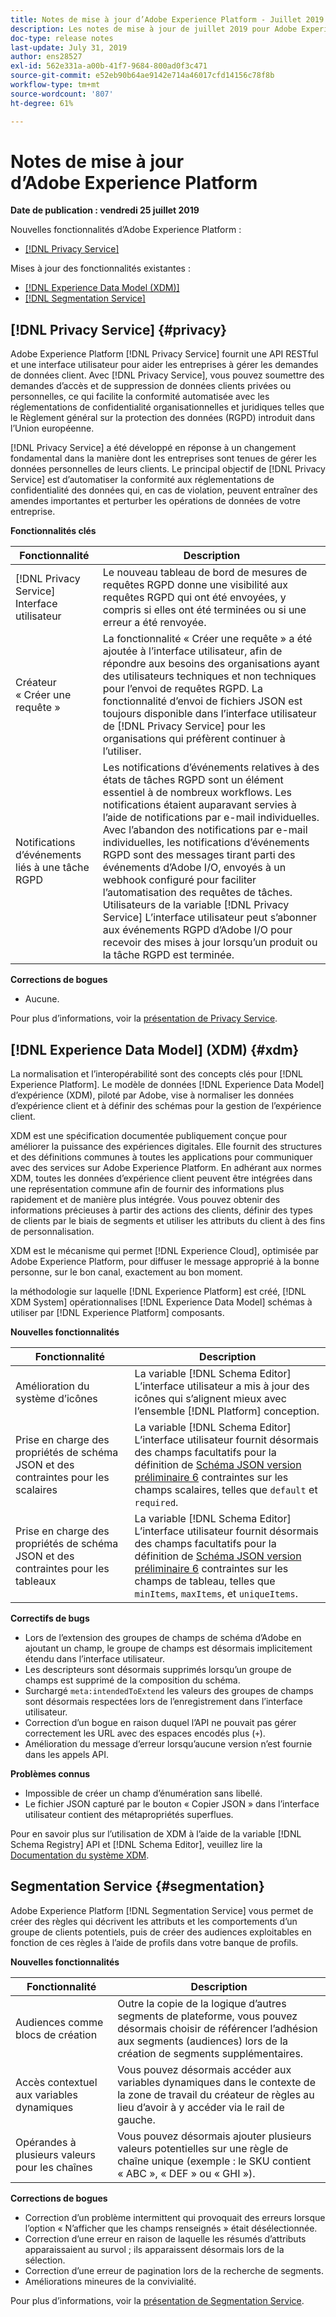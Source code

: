 ```yaml
---
title: Notes de mise à jour d’Adobe Experience Platform - Juillet 2019
description: Les notes de mise à jour de juillet 2019 pour Adobe Experience Platform.
doc-type: release notes
last-update: July 31, 2019
author: ens28527
exl-id: 562e331a-a00b-41f7-9684-800ad0f3c471
source-git-commit: e52eb90b64ae9142e714a46017cfd14156c78f8b
workflow-type: tm+mt
source-wordcount: '807'
ht-degree: 61%

---
```


# Notes de mise à jour d’Adobe Experience Platform

**Date de publication : vendredi 25 juillet 2019**

Nouvelles fonctionnalités d’Adobe Experience Platform :

* [[!DNL Privacy Service]](#privacy)

Mises à jour des fonctionnalités existantes :

* [[!DNL Experience Data Model (XDM)]](#xdm)
* [[!DNL Segmentation Service]](#segmentation)

## [!DNL Privacy Service] {#privacy}

Adobe Experience Platform [!DNL Privacy Service] fournit une API RESTful et une interface utilisateur pour aider les entreprises à gérer les demandes de données client. Avec [!DNL Privacy Service], vous pouvez soumettre des demandes d’accès et de suppression de données clients privées ou personnelles, ce qui facilite la conformité automatisée avec les réglementations de confidentialité organisationnelles et juridiques telles que le Règlement général sur la protection des données (RGPD) introduit dans l’Union européenne.

[!DNL Privacy Service] a été développé en réponse à un changement fondamental dans la manière dont les entreprises sont tenues de gérer les données personnelles de leurs clients. Le principal objectif de [!DNL Privacy Service] est d’automatiser la conformité aux réglementations de confidentialité des données qui, en cas de violation, peuvent entraîner des amendes importantes et perturber les opérations de données de votre entreprise.

**Fonctionnalités clés**

| Fonctionnalité | Description |
|---|---|
| [!DNL Privacy Service] Interface utilisateur | Le nouveau tableau de bord de mesures de requêtes RGPD donne une visibilité aux requêtes RGPD qui ont été envoyées, y compris si elles ont été terminées ou si une erreur a été renvoyée. |
| Créateur « Créer une requête » | La fonctionnalité « Créer une requête » a été ajoutée à l’interface utilisateur, afin de répondre aux besoins des organisations ayant des utilisateurs techniques et non techniques pour l’envoi de requêtes RGPD. La fonctionnalité d’envoi de fichiers JSON est toujours disponible dans l’interface utilisateur de [!DNL Privacy Service] pour les organisations qui préfèrent continuer à l’utiliser. |
| Notifications d’événements liés à une tâche RGPD | Les notifications d’événements relatives à des états de tâches RGPD sont un élément essentiel à de nombreux workflows. Les notifications étaient auparavant servies à l’aide de notifications par e-mail individuelles. Avec l’abandon des notifications par e-mail individuelles, les notifications d’événements RGPD sont des messages tirant parti des événements d’Adobe I/O, envoyés à un webhook configuré pour faciliter l’automatisation des requêtes de tâches. Utilisateurs de la variable [!DNL Privacy Service] L’interface utilisateur peut s’abonner aux événements RGPD d’Adobe I/O pour recevoir des mises à jour lorsqu’un produit ou la tâche RGPD est terminée. |

**Corrections de bogues**

* Aucune.

Pour plus d’informations, voir la [présentation de Privacy Service](../../privacy-service/home.md).

## [!DNL Experience Data Model] (XDM) {#xdm}

La normalisation et l’interopérabilité sont des concepts clés pour [!DNL Experience Platform]. Le modèle de données [!DNL Experience Data Model] d’expérience (XDM), piloté par Adobe, vise à normaliser les données d’expérience client et à définir des schémas pour la gestion de l’expérience client.

XDM est une spécification documentée publiquement conçue pour améliorer la puissance des expériences digitales. Elle fournit des structures et des définitions communes à toutes les applications pour communiquer avec des services sur Adobe Experience Platform. En adhérant aux normes XDM, toutes les données d’expérience client peuvent être intégrées dans une représentation commune afin de fournir des informations plus rapidement et de manière plus intégrée. Vous pouvez obtenir des informations précieuses à partir des actions des clients, définir des types de clients par le biais de segments et utiliser les attributs du client à des fins de personnalisation.

XDM est le mécanisme qui permet [!DNL Experience Cloud], optimisée par Adobe Experience Platform, pour diffuser le message approprié à la bonne personne, sur le bon canal, exactement au bon moment.

la méthodologie sur laquelle [!DNL Experience Platform] est créé, [!DNL XDM System] opérationnalises [!DNL Experience Data Model] schémas à utiliser par [!DNL Experience Platform] composants.

**Nouvelles fonctionnalités**

| Fonctionnalité | Description |
|---|---|
| Amélioration du système d’icônes | La variable [!DNL Schema Editor] L’interface utilisateur a mis à jour des icônes qui s’alignent mieux avec l’ensemble [!DNL Platform] conception. |
| Prise en charge des propriétés de schéma JSON et des contraintes pour les scalaires | La variable [!DNL Schema Editor] L’interface utilisateur fournit désormais des champs facultatifs pour la définition de [Schéma JSON version préliminaire 6](https://tools.ietf.org/html/draft-wright-json-schema-01) contraintes sur les champs scalaires, telles que `default` et `required`. |
| Prise en charge des propriétés de schéma JSON et des contraintes pour les tableaux | La variable [!DNL Schema Editor] L’interface utilisateur fournit désormais des champs facultatifs pour la définition de [Schéma JSON version préliminaire 6](https://tools.ietf.org/html/draft-wright-json-schema-01) contraintes sur les champs de tableau, telles que `minItems`, `maxItems`, et `uniqueItems`. |

**Correctifs de bugs**

* Lors de l’extension des groupes de champs de schéma d’Adobe en ajoutant un champ, le groupe de champs est désormais implicitement étendu dans l’interface utilisateur.
* Les descripteurs sont désormais supprimés lorsqu’un groupe de champs est supprimé de la composition du schéma.
* Surchargé `meta:intendedToExtend` les valeurs des groupes de champs sont désormais respectées lors de l’enregistrement dans l’interface utilisateur.
* Correction d’un bogue en raison duquel l’API ne pouvait pas gérer correctement les URL avec des espaces encodés plus (`+`).
* Amélioration du message d’erreur lorsqu’aucune version n’est fournie dans les appels API.

**Problèmes connus**

* Impossible de créer un champ d’énumération sans libellé.
* Le fichier JSON capturé par le bouton « Copier JSON » dans l’interface utilisateur contient des métapropriétés superflues.

Pour en savoir plus sur l’utilisation de XDM à l’aide de la variable [!DNL Schema Registry] API et [!DNL Schema Editor], veuillez lire la [Documentation du système XDM](../../xdm/home.md).

## Segmentation Service {#segmentation}

Adobe Experience Platform [!DNL Segmentation Service] vous permet de créer des règles qui décrivent les attributs et les comportements d’un groupe de clients potentiels, puis de créer des audiences exploitables en fonction de ces règles à l’aide de profils dans votre banque de profils.

**Nouvelles fonctionnalités**

| Fonctionnalité | Description |
| -----------| ---------- |
| Audiences comme blocs de création | Outre la copie de la logique d’autres segments de plateforme, vous pouvez désormais choisir de référencer l’adhésion aux segments (audiences) lors de la création de segments supplémentaires. |
| Accès contextuel aux variables dynamiques | Vous pouvez désormais accéder aux variables dynamiques dans le contexte de la zone de travail du créateur de règles au lieu d’avoir à y accéder via le rail de gauche. |
| Opérandes à plusieurs valeurs pour les chaînes | Vous pouvez désormais ajouter plusieurs valeurs potentielles sur une règle de chaîne unique (exemple : le SKU contient « ABC », « DEF » ou « GHI »). |

**Corrections de bogues**

* Correction d’un problème intermittent qui provoquait des erreurs lorsque l’option « N’afficher que les champs renseignés » était désélectionnée.
* Correction d’une erreur en raison de laquelle les résumés d’attributs apparaissaient au survol ; ils apparaissent désormais lors de la sélection.
* Correction d’une erreur de pagination lors de la recherche de segments.
* Améliorations mineures de la convivialité.

Pour plus d’informations, voir la [présentation de Segmentation Service](../../segmentation/home.md).
